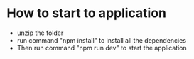 # How to start to application
  - unzip the folder
  - run command  "npm install" to install all the dependencies
  - Then run command "npm run dev" to start the application 
